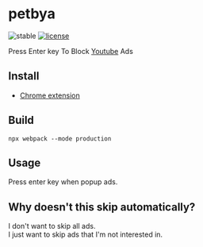 # petbya
![stable](https://img.shields.io/badge/build-passing-success.svg)
[![license](https://img.shields.io/badge/license-MIT-blue.svg?style=flat)](LICENSE)  

Press Enter key To Block [Youtube](https://youtube.com) Ads  

## Install
- [Chrome extension](https://chrome.google.com/webstore/detail/petbya/bhgaepibgjklgdmcjkaknahhfpplklde)

## Build
```
npx webpack --mode production
```

## Usage
Press enter key when popup ads.  

## Why doesn't this skip automatically?
I don't want to skip all ads.  
I just want to skip ads that I'm not interested in.  

